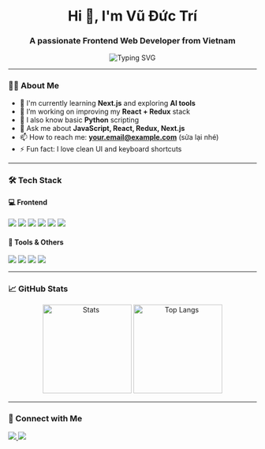 <h1 align="center">Hi 👋, I'm Vũ Đức Trí</h1>
<h3 align="center">A passionate Frontend Web Developer from Vietnam</h3>

<p align="center">
  <img src="https://readme-typing-svg.herokuapp.com?font=Fira+Code&size=22&pause=1000&center=true&vCenter=true&width=435&lines=JavaScript+%7C+React+Developer;Frontend+Lover+%F0%9F%94%A5;Building+clean+and+modern+UIs" alt="Typing SVG" />
</p>

---

### 🧑‍💻 About Me

- 🌱 I'm currently learning **Next.js** and exploring **AI tools**  
- 🔭 I’m working on improving my **React + Redux** stack  
- 🧠 I also know basic **Python** scripting  
- 💬 Ask me about **JavaScript, React, Redux, Next.js**  
- 📫 How to reach me: **your.email@example.com** (sửa lại nhé)  
- ⚡ Fun fact: I love clean UI and keyboard shortcuts

---

### 🛠️ Tech Stack

#### 💻 Frontend
<p>
  <img src="https://img.shields.io/badge/JavaScript-F7DF1E?logo=javascript&logoColor=000" />
  <img src="https://img.shields.io/badge/React-20232A?logo=react&logoColor=61DAFB" />
  <img src="https://img.shields.io/badge/Redux-593D88?logo=redux&logoColor=white" />
  <img src="https://img.shields.io/badge/Next.js-000000?logo=nextdotjs&logoColor=white" />
  <img src="https://img.shields.io/badge/HTML5-E34F26?logo=html5&logoColor=white" />
  <img src="https://img.shields.io/badge/CSS3-1572B6?logo=css3&logoColor=white" />
</p>

#### 🧰 Tools & Others
<p>
  <img src="https://img.shields.io/badge/Git-F05032?logo=git&logoColor=white" />
  <img src="https://img.shields.io/badge/GitHub-181717?logo=github&logoColor=white" />
  <img src="https://img.shields.io/badge/VSCode-007ACC?logo=visual-studio-code&logoColor=white" />
  <img src="https://img.shields.io/badge/Python-3776AB?logo=python&logoColor=white" />
</p>

---

### 📈 GitHub Stats

<p align="center">
  <img src="https://github-readme-stats.vercel.app/api?username=VuDucTriJoseph&show_icons=true&theme=radical" alt="Stats" height="180" />
  <img src="https://github-readme-stats.vercel.app/api/top-langs/?username=VuDucTriJoseph&layout=compact&theme=radical" alt="Top Langs" height="180"/>
</p>

---

### 🔗 Connect with Me

<p align="left">
  <a href="https://www.linkedin.com/in/your-link" target="_blank">
    <img src="https://img.shields.io/badge/LinkedIn-0A66C2?logo=linkedin&logoColor=white" />
  </a>
  <a href="mailto:your.email@example.com">
    <img src="https://img.shields.io/badge/Gmail-D14836?logo=gmail&logoColor=white" />
  </a>
</p>
